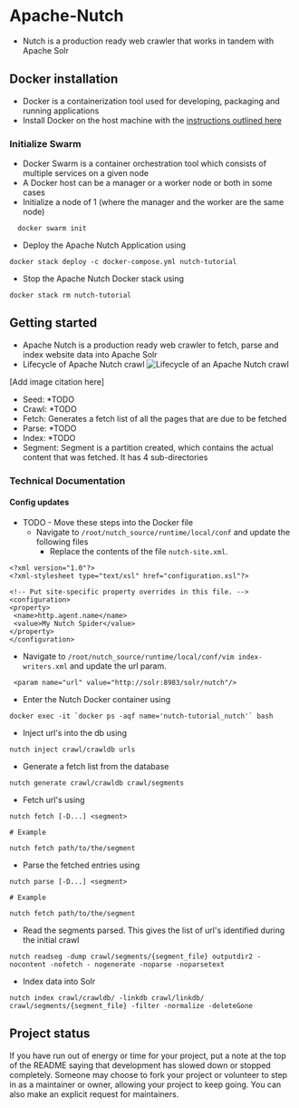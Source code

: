 # Apache-Nutch

* Nutch is a production ready web crawler that works in tandem with Apache Solr

## Docker installation

* Docker is a containerization tool used for developing, packaging and running applications
* Install Docker on the host machine with the [instructions outlined here](https://docs.docker.com/engine/install/)
### Initialize Swarm

* Docker Swarm is a container orchestration tool which consists of multiple services on a given node
* A Docker host can be a manager or a worker node or both in some cases
* Initialize a node of 1 (where the manager and the worker are the same node) 
```
  docker swarm init
```
* Deploy the Apache Nutch Application using
```
docker stack deploy -c docker-compose.yml nutch-tutorial
```
* Stop the Apache Nutch Docker stack using
```
docker stack rm nutch-tutorial
```
## Getting started

* Apache Nutch is a production ready web crawler to fetch, parse and index website data into Apache Solr
* Lifecycle of  Apache Nutch crawl
![Lifecycle of an Apache Nutch crawl](https://miro.medium.com/v2/resize:fit:1400/format:webp/0*P8r3uuWkzhlpVgk9.png)

[Add image citation here]
* Seed: *TODO
* Crawl: *TODO
* Fetch: Generates a fetch list of all the  pages that are due to be fetched
* Parse: *TODO
* Index: *TODO
* Segment: Segment is a partition created, which contains the actual content that was fetched. It has 4 sub-directories 
### Technical Documentation
#### Config updates
* TODO - Move these steps into the Docker file
	* Navigate to `/root/nutch_source/runtime/local/conf` and update the following files
		* Replace the contents of the file  `nutch-site.xml`. 
		
```
<?xml version="1.0"?>
<?xml-stylesheet type="text/xsl" href="configuration.xsl"?>

<!-- Put site-specific property overrides in this file. -->
<configuration>
<property>
 <name>http.agent.name</name>
 <value>My Nutch Spider</value>
</property>
</configuration>
```

* Navigate to `/root/nutch_source/runtime/local/conf/vim index-writers.xml` and update the url param.  
```
 <param name="url" value="http://solr:8983/solr/nutch"/>
```
* Enter the Nutch Docker container using 
```
docker exec -it `docker ps -aqf name='nutch-tutorial_nutch'` bash
```
* Inject url's into the db using
```
nutch inject crawl/crawldb urls
```
* Generate a fetch list from the database
```
nutch generate crawl/crawldb crawl/segments
```
* Fetch url's using
```
nutch fetch [-D...] <segment>

# Example

nutch fetch path/to/the/segment
```
* Parse the fetched entries using 
```
nutch parse [-D...] <segment>

# Example

nutch fetch path/to/the/segment
```
* Read the segments parsed. This gives the list of url's identified during the initial crawl
```
nutch readseg -dump crawl/segments/{segment_file} outputdir2 -nocontent -nofetch - nogenerate -noparse -noparsetext
```
* Index data into Solr
```
nutch index crawl/crawldb/ -linkdb crawl/linkdb/ crawl/segments/{segment_file} -filter -normalize -deleteGone
```
## Project status
If you have run out of energy or time for your project, put a note at the top of the README saying that development has slowed down or stopped completely. Someone may choose to fork your project or volunteer to step in as a maintainer or owner, allowing your project to keep going. You can also make an explicit request for maintainers.
